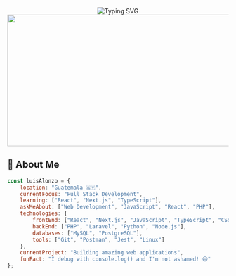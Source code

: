 <div align="center">
  <img src="https://readme-typing-svg.herokuapp.com?font=Fira+Code&size=30&duration=3000&pause=1000&color=00D9FF&center=true&vCenter=true&width=500&lines=Hi+%F0%9F%91%8B%2C+I'm+Luis+Alonzo;Web+Developer+from+Guatemala;Always+learning+new+things!" alt="Typing SVG" />
</div>

<div align="center">
  <img src="https://user-images.githubusercontent.com/74038190/213910845-af37a709-8995-40d6-be59-724526e3c3d7.gif" width="900" height="300"/>
</div>

## 🚀 About Me

```javascript
const luisAlonzo = {
    location: "Guatemala 🇬🇹",
    currentFocus: "Full Stack Development",
    learning: ["React", "Next.js", "TypeScript"],
    askMeAbout: ["Web Development", "JavaScript", "React", "PHP"],
    technologies: {
        frontEnd: ["React", "Next.js", "JavaScript", "TypeScript", "CSS3", "Bootstrap", "Tailwind"],
        backEnd: ["PHP", "Laravel", "Python", "Node.js"],
        databases: ["MySQL", "PostgreSQL"],
        tools: ["Git", "Postman", "Jest", "Linux"]
    },
    currentProject: "Building amazing web applications",
    funFact: "I debug with console.log() and I'm not ashamed! 😄"
};
